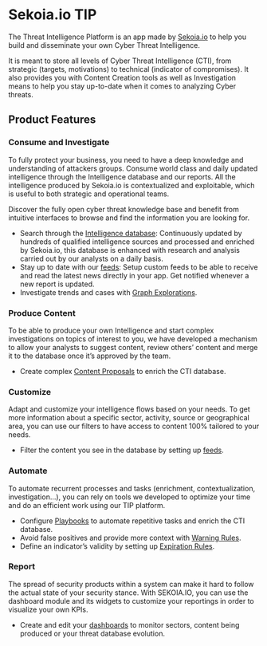 # Sekoia.io TIP

The Threat Intelligence Platform is an app made by [Sekoia.io](http://SEKOIA.IO) to help you build and disseminate your own Cyber Threat Intelligence.

It is meant to store all levels of Cyber Threat Intelligence (CTI), from strategic (targets, motivations) to technical (indicator of compromises). It also provides you with Content Creation tools as well as Investigation means to help you stay up-to-date when it comes to analyzing Cyber threats.

## Product Features

### Consume and Investigate

To fully protect your business, you need to have a deep knowledge and understanding of attackers groups. Consume world class and daily updated intelligence through the Intelligence database and our reports. All the intelligence produced by Sekoia.io is contextualized and exploitable, which is useful to both strategic and operational teams.

Discover the fully open cyber threat knowledge base and benefit from intuitive interfaces to browse and find the information you are looking for.

- Search through the [Intelligence database](features/consume/intelligence.md): Continuously updated by hundreds of qualified intelligence sources and processed and enriched by Sekoia.io, this database is enhanced with research and analysis carried out by our analysts on a daily basis.
- Stay up to date with our [feeds](features/consume/feeds.md): Setup custom feeds to be able to receive and read the latest news directly in your app. Get notified whenever a new report is updated.
- Investigate trends and cases with [Graph Explorations](features/consume/graph_explorations.md).

### Produce Content

To be able to produce your own Intelligence and start complex investigations on topics of interest to you, we have developed a mechanism to allow your analysts to suggest content, review others’ content and merge it to the database once it’s approved by the team.

- Create complex [Content Proposals](features/produce/content_proposals.md) to enrich the CTI database.

### Customize

Adapt and customize your intelligence flows based on your needs. To get more information about a specific sector, activity, source or geographical area, you can use our filters to have access to content 100% tailored to your needs.

- Filter the content you see in the database by setting up [feeds](features/consume/feeds.md).

### Automate

To automate recurrent processes and tasks (enrichment, contextualization, investigation…), you can rely on tools we developed to optimize your time and do an efficient work using our TIP platform.

- Configure [Playbooks](features/automate/index.md) to automate repetitive tasks and enrich the CTI database.
- Avoid false positives and provide more context with [Warning Rules](features/produce/warning_rules.md).
- Define an indicator’s validity by setting up [Expiration Rules](features/produce/expiration_rules.md).

### Report

The spread of security products within a system can make it hard to follow the actual state of your security stance. With SEKOIA.IO, you can use the dashboard module and its widgets to customize your reportings in order to visualize your own KPIs.

- Create and edit your [dashboards](features/monitor/dashboard.md) to monitor sectors, content being produced or your threat database evolution.

